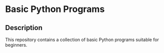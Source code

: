 # Basic Python Programs

## Description
This repository contains a collection of basic Python programs suitable for beginners.
